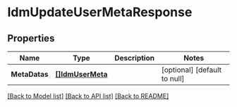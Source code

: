 # IdmUpdateUserMetaResponse

## Properties
Name | Type | Description | Notes
------------ | ------------- | ------------- | -------------
**MetaDatas** | [**[]IdmUserMeta**](idmUserMeta.md) |  | [optional] [default to null]

[[Back to Model list]](../../README.md#documentation-for-models) [[Back to API list]](../../README.md#documentation-for-api-endpoints) [[Back to README]](../../README.md)


